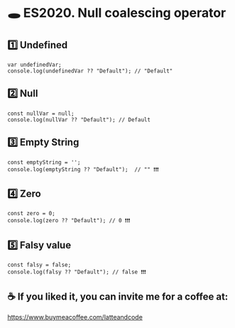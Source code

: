 # 🕳️ ES2020. Null coalescing operator

## 1️⃣ Undefined

```
var undefinedVar;
console.log(undefinedVar ?? "Default"); // "Default"
```

## 2️⃣ Null

```
const nullVar = null;
console.log(nullVar ?? "Default"); // Default
```

## 3️⃣ Empty String

```
const emptyString = '';
console.log(emptyString ?? "Default");  // "" ❗❗❗
```

## 4️⃣ Zero

```
const zero = 0;
console.log(zero ?? "Default"); // 0 ❗❗❗
```

## 5️⃣ Falsy value

```
const falsy = false;
console.log(falsy ?? "Default"); // false ❗❗❗
```

## ☕️ If you liked it, you can invite me for a coffee at:

https://www.buymeacoffee.com/latteandcode